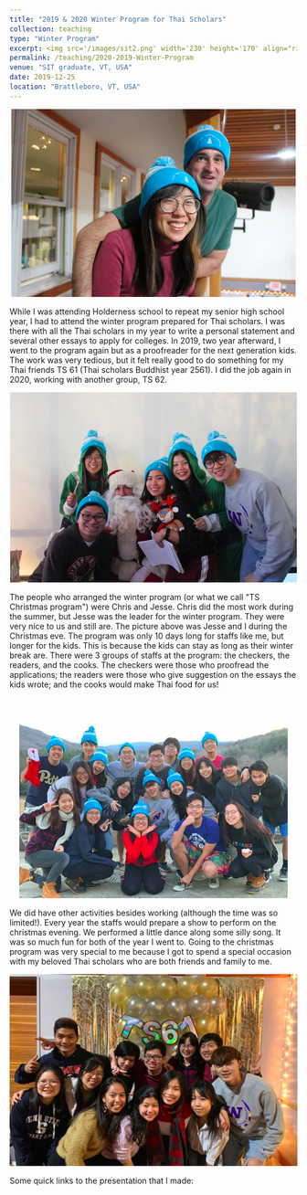```yaml
---
title: "2019 & 2020 Winter Program for Thai Scholars"
collection: teaching
type: "Winter Program"
excerpt: <img src='/images/sit2.png' width='230' height='170' align="right" hspace="20"> While I was attending Holderness school to repeat my senior high school year, I had to attend the winter program prepared for Thai scholars. I was there with all the Thai scholars in my year to write a personal statement and several other essays to apply for colleges. In 2019, two year afterward, I went to the program again but as a proofreader for the next generation kids. Here are some quick links to the presentations about how to write a good resume/CV: 
permalink: /teaching/2020-2019-Winter-Program
venue: "SIT graduate, VT, USA"
date: 2019-12-25
location: "Brattleboro, VT, USA"
---
```


<p align="center">
  <img src="/images/sit1.png">
</p>

While I was attending Holderness school to repeat my senior high school year, I had to attend the winter program prepared for Thai scholars. I was there with all the Thai scholars in my year to write a personal statement and several other essays to apply for colleges. In 2019, two year afterward, I went to the program again but as a proofreader for the next generation kids. The work was very tedious, but it felt really good to do something for my Thai friends TS 61 (Thai scholars Buddhist year 2561). I did the job again in 2020, working with another group, TS 62. 

<p align="center">
  <img src="/images/sit2.png">
</p>


The people who arranged the winter program (or what we call "TS Christmas program") were Chris and Jesse. Chris did the most work during the summer, but Jesse was the leader for the winter program. They were very nice to us and still are. The picture above was Jesse and I during the Christmas eve. The program was only 10 days long for staffs like me, but longer for the kids. This is because the kids can stay as long as their winter break are. There were 3 groups of staffs at the program: the checkers, the readers, and the cooks. The checkers were those who proofread the applications; the readers were those who give suggestion on the essays the kids wrote; and the cooks would make Thai food for us! 

<p align="center">
  <img src="/images/sit3.png">
</p>

We did have other activities besides working (although the time was so limited!). Every year the staffs would prepare a show to perform on the christmas evening. We performed a little dance along some silly song. It was so much fun for both of the year I went to. Going to the christmas program was very special to me because I got to spend a special occasion with my beloved Thai scholars who are both friends and family to me. 

<p align="center">
  <img src="/images/sit4.png">
</p>

Some quick links to the presentation that I made: 

